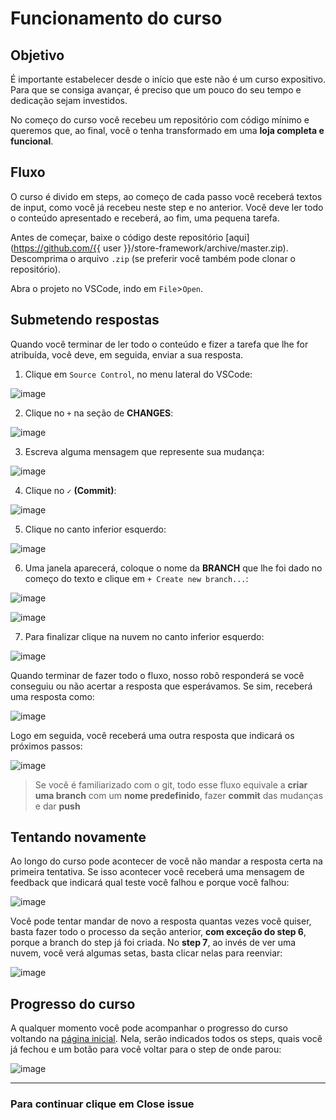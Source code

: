 # Funcionamento do curso

## Objetivo

É importante estabelecer desde o início que este não é um curso expositivo. Para que se consiga avançar, é preciso que um pouco do seu tempo e dedicação sejam investidos. 

No começo do curso você recebeu um repositório com código mínimo e queremos que, ao final, você o tenha transformado em uma **loja completa e funcional**. 

## Fluxo

O curso é divido em steps, ao começo de cada passo você receberá textos de input, como você já recebeu neste step e no anterior. Você deve ler todo o conteúdo apresentado e receberá, ao fim, uma pequena tarefa.

Antes de começar, baixe o código deste repositório [aqui](https://github.com/{{ user }}/store-framework/archive/master.zip). Descomprima o arquivo `.zip` (se preferir você também pode clonar o repositório).

Abra o projeto no VSCode, indo em `File`>`Open`. 

## Submetendo respostas

Quando você terminar de ler todo o conteúdo e fizer a tarefa que lhe for atribuída, você deve, em seguida, enviar a sua resposta. 

1. Clique em `Source Control`, no menu lateral do VSCode: 

![image](https://user-images.githubusercontent.com/18701182/68774671-36fac600-060c-11ea-9b25-1d767261fbfa.png)

2. Clique no `+` na seção de **CHANGES**:

![image](https://user-images.githubusercontent.com/18701182/68774959-935de580-060c-11ea-9636-d8ba71508e31.png)

3. Escreva alguma mensagem que represente sua mudança:

![image](https://user-images.githubusercontent.com/18701182/68775357-1a12c280-060d-11ea-9710-aaf8faca0f36.png)

4. Clique no `✓` **(Commit)**:

![image](https://user-images.githubusercontent.com/18701182/68775612-8f7e9300-060d-11ea-8c0f-2c648fa54e7a.png)

5. Clique no canto inferior esquerdo:

![image](https://user-images.githubusercontent.com/18701182/68775881-eedca300-060d-11ea-9518-5899c8294fe1.png)

6. Uma janela aparecerá, coloque o nome da **BRANCH** que lhe foi dado no começo do texto e clique em `+ Create new branch...`:

![image](https://user-images.githubusercontent.com/18701182/68776527-fcdef380-060e-11ea-9d26-84e16a583c3d.png)

![image](https://user-images.githubusercontent.com/18701182/68776006-23505f00-060e-11ea-8e0e-ba7a5ca0abb3.png)

7. Para finalizar clique na nuvem no canto inferior esquerdo:

![image](https://user-images.githubusercontent.com/18701182/68776153-614d8300-060e-11ea-92a0-58205a3e9e7d.png)

Quando terminar de fazer todo o fluxo, nosso robô responderá se você conseguiu ou não acertar a resposta que esperávamos. Se sim, receberá uma resposta como: 

![image](https://user-images.githubusercontent.com/18701182/68778185-93141900-0611-11ea-8b72-791ab9a2a3f8.png)

Logo em seguida, você receberá uma outra resposta que indicará os próximos passos:

![image](https://user-images.githubusercontent.com/18701182/68778199-97d8cd00-0611-11ea-9383-856cf735c094.png)

>Se você é familiarizado com o git, todo esse fluxo equivale a **criar uma branch** com um **nome predefinido**, fazer **commit** das mudanças e dar **push**

## Tentando novamente

Ao longo do curso pode acontecer de você não mandar a resposta certa na primeira tentativa. Se isso acontecer você receberá uma mensagem de feedback que indicará qual teste você falhou e porque você falhou:

![image](https://user-images.githubusercontent.com/18701182/68778030-56e0b880-0611-11ea-806b-d5232b6e3bd6.png)

Você pode tentar mandar de novo a resposta quantas vezes você quiser, basta fazer todo o processo da seção anterior, **com exceção do step 6**, porque a branch do step já foi criada. No **step 7**, ao invés de ver uma nuvem, você verá algumas setas, basta clicar nelas para reenviar:

![image](https://user-images.githubusercontent.com/18701182/68778823-762c1580-0612-11ea-80e2-4406097fddd0.png)

## Progresso do curso

A qualquer momento você pode acompanhar o progresso do curso voltando na [página inicial](https://lab.github.com/vtex-trainings/store-framework). Nela, serão indicados todos os steps, quais você já fechou e um botão para você voltar para o step de onde parou:

![image](https://user-images.githubusercontent.com/18701182/68779406-62cd7a00-0613-11ea-93e5-7604f57f8f86.png)

----

### Para continuar clique em **Close issue**